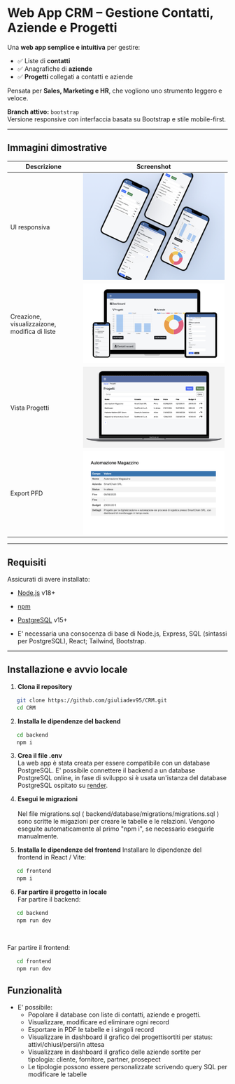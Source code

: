 # Web App CRM – Gestione Contatti, Aziende e Progetti

Una **web app semplice e intuitiva** per gestire:
- ✅ Liste di **contatti**
- ✅ Anagrafiche di **aziende**
- ✅ **Progetti** collegati a contatti e aziende  

Pensata per **Sales, Marketing e HR**, che vogliono uno strumento leggero e veloce.

**Branch attivo:** `bootstrap`  
Versione responsive con interfaccia basata su Bootstrap e stile mobile-first.

---

## Immagini dimostrative

| Descrizione | Screenshot |
|-------------|-------------|
| UI responsiva | ![UI responsive](./images/mock-up-iphone.png) |
| Creazione, visualizzaizone, modifica di liste | ![Creazione, visualizzaizone, modifica di liste](./images/mock-up.png) |
| Vista Progetti | ![Vista Progetti](./images/macos-mock-up.png) |
| Export PFD | ![Export PFD](./images/PDFExport.png) |


---

## Requisiti

Assicurati di avere installato:
- [Node.js](https://nodejs.org/) v18+
- [npm](https://www.npmjs.com/)
- [PostgreSQL](https://www.postgresql.org/) v15+

- E' necessaria una consocenza di base di Node.js, Express, SQL (sintassi per PostgreSQL), React; Tailwind, Bootstrap.

---

## Installazione e avvio locale

1. **Clona il repository**
``` bash
   git clone https://github.com/giuliadev95/CRM.git
   cd CRM
```
2. **Installa le dipendenze del backend**
``` bash
   cd backend
   npm i
```
3. **Crea il file .env**<br>
La web app è stata creata per essere compatibile con un database PostgreSQL. E' possibile connettere il backend a un database PostgreSQL online, in fase di sviluppo si è usata un'istanza del database PostgreSQL ospitato su [render](https://render.com/).

4. **Esegui le migrazioni**<br>  
Nel file migrations.sql ( backend/database/migrations/migrations.sql ) sono scritte le migazioni per creare le tabelle e le relazioni. Vengono eseguite automaticamente al primo "npm i", se necessario eseguirle manualmente.

5. **Installa le dipendenze del frontend** 
Installare le dipendenze del frontend in React / Vite:
``` bash
   cd frontend
   npm i
```
6. **Far partire il progetto in locale**<br>
Far partire il backend:
``` bash
   cd backend
   npm run dev
```
<br>

Far partire il frontend:
``` bash
   cd frontend
   npm run dev
```

## Funzionalità<br>  
- E' possibile:
    - Popolare il database con liste di contatti, aziende e progetti.
    - Visualizzare, modificare ed eliminare ogni record
    - Esportare in PDF le tabelle e i singoli record
    - Visualizzare in dashboard il grafico dei progettisortiti per status: attivi/chiusi/persi/in attesa
    - Visualizzare in dashboard il grafico delle aziende sortite per tipologia: cliente, fornitore, partner, prosepect
    - Le tipologie possono essere personalizzate scrivendo query SQL per modificare le tabelle